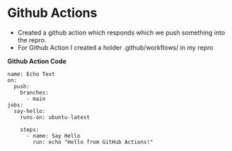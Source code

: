 # Github Actions

- Created a github action which responds which we push something into the repro.
- For Github Action I created a holder .github/workflows/ in my repro

**Github Action Code**

```
name: Echo Text 
on:
  push:          
    branches:
      - main     
jobs:
  say-hello:
    runs-on: ubuntu-latest 
    
    steps:
      - name: Say Hello
        run: echo "Hello from GitHub Actions!" 

```